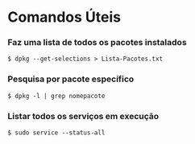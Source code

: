 # Comandos Úteis
### Faz uma lista de todos os pacotes instalados

```
$ dpkg --get-selections > Lista-Pacotes.txt 
```

### Pesquisa por pacote específico 

```
$ dpkg -l | grep nomepacote
```

### Listar todos os serviços em execução 
```
$ sudo service --status-all
```